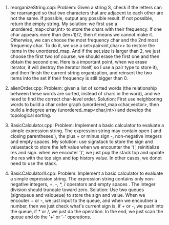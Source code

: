 1. reorganizeString.cpp: Problem: Given a string S, check if the letters can be rearranged so that two characters that are adjacent to 
each other are not the same. If possible, output any possible result.  If not possible, return the empty string.
My solution: we first use a unordered_map<char,int> to store the chars with their frequency. If one char appears more than (len+1)/2, then it
means we cannot make it. Otherwise, we can choose the most frequency char and the 2nd most frequency char. To do it, we use a set<pair<int,char>>
to restore the items in the unordered_map. And if the set.size is larger than 2, we just choose the first two (of course, we should erase the
first one and then obtain the second one. Here is a important point, when we erase iterator, it will destroy the iterator itself, so I use
a pair type to store it), and then finish the current string organization, and reinsert the two items into the set if their frequency is still 
bigger than 0.

2. alienOrder.cpp: 
Problem: given a list of sorted words (the relationship between these words are sorted, instead of chars in the word), and we need to find the correct char-level order.
Solution: First use neighboring words to build a char order graph (unordered_map<char,vector<char>>, then build a indegree array (unordered_map<char,int>) and develop the topological sorting.
  
3. BasicCalculator.cpp: Problem: Implement a basic calculator to evaluate a simple expression string. The expression string may contain open ( and closing parentheses ), the plus + or minus sign -, non-negative integers and empty spaces.
My solution: use signstack to store the sign and valuestack to store the left value when we encounter the '(', reinitialize res and sign. when we encouter ')', we just pop the stack top and update the res with the top sign and top history value. In other cases, we donot need to use the stack.

4. BasicCalculatorII.cpp: 
Problem: Implement a basic calculator to evaluate a simple expression string. The expression string contains only non-negative integers, +, -, \*, \/ operators and empty spaces . The integer division should truncate toward zero.
Solution: Use two queues (signqueue and valqueue) to store the sign and value. When we encouter + or -, we just input to the queue, and when we encoutner a number, then we just check what's current sign is, if + or -, we push into the queue, if * or /, we just do the operation. In the end, we just scan the queue and do the '+' or '-' operations. 
